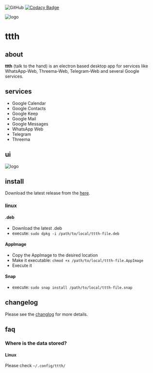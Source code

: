 ![GitHub](https://img.shields.io/github/license/yafp/ttth.svg)
[![Codacy Badge](https://api.codacy.com/project/badge/Grade/64a82c2d156f41c1b75431fb6da1c693)](https://www.codacy.com/app/yafp/ttth?utm_source=github.com&amp;utm_medium=referral&amp;utm_content=yafp/ttth&amp;utm_campaign=Badge_Grade)

![logo](https://raw.githubusercontent.com/yafp/ttth/master/.github/logo_128x128.png)

# ttth
## about
**ttth** (talk to the hand) is an electron based desktop app for services like WhatsApp-Web, Threema-Web, Telegram-Web and several Google services.

## services
* Google Calendar
* Google Contacts
* Google Keep
* Google Mail
* Google Messages
* WhatsApp Web
* Telegram
* Threema


## ui
![logo](https://raw.githubusercontent.com/yafp/ttth/master/.github/ui_latest.png)


## install
Download the latest release from the [here](https://github.com/yafp/ttth/releases).

### linux

#### .deb
* Download the latest .deb
* execute: ```sudo dpkg -i /path/to/local/ttth-file.deb```

#### AppImage
* Copy the AppImage to the desired location
* Make it executable: ```chmod +x /path/to/local/ttth-file.AppImage```
* Execute it

#### Snap
* execute: ```sudo snap install /path/to/local/ttth-file.snap```


## changelog
Please see the [changlog](CHANGELOG.md) for more details.


## faq
### Where is the data stored?
#### Linux
Please check ```~/.config/ttth/```
